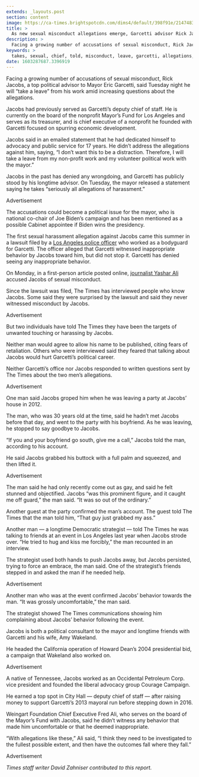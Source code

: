 ```yaml
--- 
extends: _layouts.post 
section: content 
image: https://ca-times.brightspotcdn.com/dims4/default/398f91e/2147483647/strip/true/crop/2038x1070+0+38/resize/1200x630!/quality/90/?url=https%3A%2F%2Fcalifornia-times-brightspot.s3.amazonaws.com%2F7e%2F43%2Fbb08bcc590534472d9b612800f4a%2Fla-1555059345-meagadhyhe-snap-image 
title: > 
  As new sexual misconduct allegations emerge, Garcetti advisor Rick Jacobs takes leave 
description: > 
  Facing a growing number of accusations of sexual misconduct, Rick Jacobs, a top political advisor to Mayor Eric Garcetti, said Tuesday night he will “take a leave” from his work amid increasing questions about the allegations.Others who were interviewed said they feared that talking about Jacobs would hurt Garcetti’s political career.“If you and your boyfriend go south, give me a call,” Jacobs told the man, according to his account.AdvertisementAnother man who was at the event confirmed Jacobs’ behavior towards the man.The strategist showed The Times communications showing him complaining about Jacobs’ behavior following the event. 
keywords: > 
  takes, sexual, chief, told, misconduct, leave, garcetti, allegations, advisor, political, mayor, garcettis, behavior, jacobs, times, man, rick, emerge 
date: 1603287687.3396919 
--- 
```

<div><p>Facing a growing number of accusations of sexual misconduct, Rick Jacobs, a top political advisor to Mayor Eric Garcetti, said Tuesday night he will &#8220;take a leave&#8221; from his work amid increasing questions about the allegations. </p><p>Jacobs had previously served as Garcetti&#8217;s deputy chief of staff. He is currently on the board of the nonprofit Mayor&#8217;s Fund for Los Angeles and serves as its treasurer, and is chief executive  of a nonprofit he founded with Garcetti focused on spurring economic development.</p><p>Jacobs said in an emailed statement that he had dedicated himself to advocacy and public service for 17 years. He didn&#8217;t address the allegations against him, saying, &#8220;I don&#8217;t want this to be a distraction. Therefore, I will take a leave from my non-profit work and my volunteer political work with the mayor.&#8221;</p><p>Jacobs in the past has denied any wrongdoing, and Garcetti has publicly stood by his longtime advisor. On Tuesday, the mayor released a statement saying he takes &#8220;seriously all allegations of harassment.&#8221;</p><p class="google-dfp-ad-caption">Advertisement</p>
    <p id="google-adf18b6527-8cb9-4ea2-b798-bdd372d90fc2" class="google-dfp-ad injected">
        <p class="google-dfp-ad-placeholder"></p>
    </p>
<p>The accusations could become a political issue for the mayor, who is national co-chair of Joe Biden&#8217;s campaign and has been mentioned as a possible Cabinet appointee if Biden wins the presidency.</p><p>The first sexual harassment allegation against Jacobs came this summer in a lawsuit filed by a <a class="link" href="https://www.latimes.com/california/story/2020-07-14/lapd-officer-accuses-top-garcetti-advisor-of-sexual-harassment" target="_blank">Los Angeles police officer</a> who worked as a bodyguard for Garcetti. The officer alleged that Garcetti witnessed inappropriate behavior by Jacobs toward him, but did not stop it. Garcetti has denied seeing any inappropriate behavior. </p><p>On Monday, in a first-person article posted online, <a class="link" href="https://www.latimes.com/california/story/2020-10-19/journalist-yashar-ali-alleges-sexual-misconduct-by-garcetti-aide" target="_blank">journalist Yashar Ali</a> accused Jacobs of sexual misconduct. </p><p>Since the lawsuit was filed, The Times has interviewed people who know Jacobs. Some said they were surprised by the lawsuit and said they never witnessed misconduct by Jacobs.</p><p class="google-dfp-ad-caption">Advertisement</p>
    <p id="google-ad42e326c5-1552-40e8-ba7a-e2323d7786c6" class="google-dfp-ad injected">
        <p class="google-dfp-ad-placeholder"></p>
    </p>
<p></p><p id="nativo_1"></p><p>But two individuals have told The Times they have been the targets of unwanted touching or harassing by Jacobs. </p><p>Neither man would agree to allow his name to be published, citing fears of retaliation. Others who were interviewed said they feared that talking about Jacobs would hurt Garcetti&#8217;s political career.</p><p>Neither Garcetti&#8217;s office nor Jacobs responded to written questions sent by The Times about the two men&#8217;s allegations.</p><p class="google-dfp-ad-caption">Advertisement</p>
    <p id="google-ad605cc487-478f-47c0-b50a-acd16798dbe5" class="google-dfp-ad injected">
        <p class="google-dfp-ad-placeholder"></p>
    </p>
<p>One man said Jacobs groped him when he was leaving a party at Jacobs&#8217; house in 2012.</p><p>The man, who was 30 years old at the time, said he hadn&#8217;t met Jacobs before that day, and went to the party with his boyfriend. As he was leaving, he stopped to say goodbye to Jacobs.</p><p>&#8220;If you and your boyfriend go south, give me a call,&#8221; Jacobs told the man, according to his account.</p><p>He said Jacobs grabbed his buttock with a full palm and squeezed, and then lifted it.</p><p class="google-dfp-ad-caption">Advertisement</p>
    <p id="google-add890d4ff-ed58-4275-ac32-1a41b8da4e39" class="google-dfp-ad injected">
        <p class="google-dfp-ad-placeholder"></p>
    </p>
<p>The man said he had only recently come out as gay, and said he felt stunned and objectified. Jacobs &#8220;was this prominent figure, and it caught me off guard,&#8221; the man said. &#8220;It was so out of the ordinary.&#8221;</p><p>Another guest at the party confirmed the man&#8217;s account. The guest told The Times that the man told him, &#8220;That guy just grabbed my ass.&#8221;</p><p>Another man &#8212; a longtime Democratic strategist &#8212; told The Times he was talking to friends at an event in Los Angeles last year when Jacobs strode over. &#8220;He tried to hug and kiss me forcibly,&#8221; the man recounted in an interview.</p><p>The strategist used both hands to push Jacobs away, but Jacobs persisted, trying to force an embrace, the man said. One of the strategist&#8217;s friends stepped in and asked the man if he needed help.</p><p class="google-dfp-ad-caption">Advertisement</p>
    <p id="google-ad06aa2ee7-7b6c-4c66-8adc-e858b25ec9dc" class="google-dfp-ad injected">
        <p class="google-dfp-ad-placeholder"></p>
    </p>
<p>Another man who was at the event confirmed Jacobs&#8217; behavior towards the man. &#8220;It was grossly uncomfortable,&#8221; the man said.</p><p>The strategist showed The Times communications showing him complaining about Jacobs&#8217; behavior following the event.</p><p>Jacobs is both a political consultant to the mayor and longtime friends with Garcetti and his wife, Amy Wakeland.</p><p>He headed the California operation of Howard Dean&#8217;s 2004 presidential bid, a campaign that Wakeland also worked on.</p><p class="google-dfp-ad-caption">Advertisement</p>
    <p id="google-ad0ddbce49-99ce-4374-9d17-47160e8e032a" class="google-dfp-ad injected">
        <p class="google-dfp-ad-placeholder"></p>
    </p>
<p>A native of Tennessee, Jacobs worked as an Occidental Petroleum Corp. vice president and founded the liberal advocacy group Courage Campaign.</p><p>He earned a top spot in City Hall &#8212; deputy chief of staff &#8212; after raising money to support Garcetti&#8217;s 2013 mayoral  run before stepping down in 2016.</p><p>Weingart Foundation Chief Executive  Fred Ali, who serves on the board of the Mayor&#8217;s Fund with Jacobs, said he didn&#8217;t witness any behavior that made him uncomfortable or that he deemed inappropriate.</p><p>&#8220;With allegations like these,&#8221; Ali said, &#8220;I think they need to be investigated to the fullest possible extent, and then have the outcomes fall where they fall.&#8221;</p><p class="google-dfp-ad-caption">Advertisement</p>
    <p id="google-adffba0ebb-c74d-4fe2-b84c-02a1afa685cd" class="google-dfp-ad injected">
        <p class="google-dfp-ad-placeholder"></p>
    </p>
<p><i>Times staff writer David Zahniser contributed to this report.</i><br></p></div>